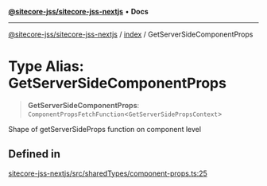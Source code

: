 [**@sitecore-jss/sitecore-jss-nextjs**](../../README.md) • **Docs**

***

[@sitecore-jss/sitecore-jss-nextjs](../../README.md) / [index](../README.md) / GetServerSideComponentProps

# Type Alias: GetServerSideComponentProps

> **GetServerSideComponentProps**: `ComponentPropsFetchFunction`\<`GetServerSidePropsContext`\>

Shape of getServerSideProps function on component level

## Defined in

[sitecore-jss-nextjs/src/sharedTypes/component-props.ts:25](https://github.com/Sitecore/jss/blob/2f7f8a3f57bf348df36eb566e1598f25fb4e1fd2/packages/sitecore-jss-nextjs/src/sharedTypes/component-props.ts#L25)

